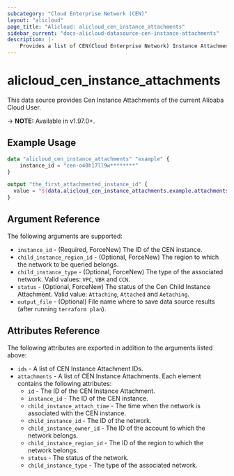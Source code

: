 ```yaml
---
subcategory: "Cloud Enterprise Network (CEN)"
layout: "alicloud"
page_title: "Alicloud: alicloud_cen_instance_attachments"
sidebar_current: "docs-alicloud-datasource-cen-instance-attachments"
description: |-
    Provides a list of CEN(Cloud Enterprise Network) Instance Attachments by an Alibaba Cloud Account.
---
```


# alicloud\_cen\_instance\_attachments

This data source provides Cen Instance Attachments of the current Alibaba Cloud User.

-> **NOTE:** Available in v1.97.0+.

## Example Usage

```terraform
data "alicloud_cen_instance_attachments" "example" {
    instance_id = "cen-o40h17ll9w********"
}

output "the_first_attachmented_instance_id" {
  value = "${data.alicloud_cen_instance_attachments.example.attachments.0.child_instance_id}"
}
```

## Argument Reference

The following arguments are supported:

* `instance_id` - (Required, ForceNew) The ID of the CEN instance.
* `child_instance_region_id` - (Optional, ForceNew) The region to which the network to be queried belongs.
* `child_instance_type` - (Optional, ForceNew) The type of the associated network. Valid values: `VPC`, `VBR` and `CCN`.
* `status` - (Optional, ForceNew) The status of the Cen Child Instance Attachment. Valid value: `Attaching`, `Attached` and `Aetaching`.
* `output_file` - (Optional) File name where to save data source results (after running `terraform plan`).

## Attributes Reference

The following attributes are exported in addition to the arguments listed above:

* `ids` - A list of CEN Instance Attachment IDs.
* `attachments` - A list of CEN Instance Attachments. Each element contains the following attributes:
  * `id` - The ID of the CEN Instance Attachment.
  * `instance_id` - The ID of the CEN instance.
  * `child_instance_attach_time` - The time when the network is associated with the CEN instance.
  * `child_instance_id` - The ID of the network.
  * `child_instance_owner_id` - The ID of the account to which the network belongs.
  * `child_instance_region_id` - The ID of the region to which the network belongs.
  * `status` - The status of the network.
  * `child_instance_type` - The type of the associated network.
